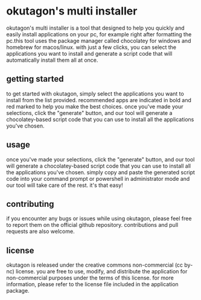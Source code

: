 # okutagon's multi installer

okutagon's multi installer is a tool that designed to help you quickly and easily install applications on your pc, for example right after formatting the pc.this tool uses the package manager called chocolatey for windows and homebrew for macos/linux. with just a few clicks, you can select the applications you want to install and generate a script code that will automatically install them all at once.

## getting started

to get started with okutagon, simply select the applications you want to install from the list provided. recommended apps are indicated in bold and red marked to help you make the best choices. once you've made your selections, click the "generate" button, and our tool will generate a chocolatey-based script code that you can use to install all the applications you've chosen.

## usage

once you've made your selections, click the "generate" button, and our tool will generate a chocolatey-based script code that you can use to install all the applications you've chosen.
simply copy and paste the generated script code into your command prompt or powershell in administrator mode and our tool will take care of the rest. it's that easy!

## contributing

if you encounter any bugs or issues while using okutagon, please feel free to report them on the official github repository. contributions and pull requests are also welcome.

## license

okutagon is released under the creative commons non-commercial (cc by-nc) license. you are free to use, modify, and distribute the application for non-commercial purposes under the terms of this license. for more information, please refer to the license file included in the application package.
